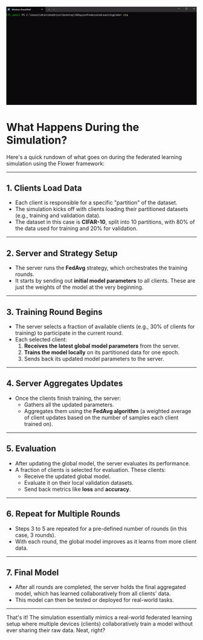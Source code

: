 ![day 3 output](day_3_gif_output.gif)

# What Happens During the Simulation?

Here's a quick rundown of what goes on during the federated learning simulation using the Flower framework:

---

## 1. Clients Load Data
- Each client is responsible for a specific "partition" of the dataset.  
- The simulation kicks off with clients loading their partitioned datasets (e.g., training and validation data).  
- The dataset in this case is **CIFAR-10**, split into 10 partitions, with 80% of the data used for training and 20% for validation.  

---

## 2. Server and Strategy Setup
- The server runs the **FedAvg** strategy, which orchestrates the training rounds.  
- It starts by sending out **initial model parameters** to all clients. These are just the weights of the model at the very beginning.

---

## 3. Training Round Begins
- The server selects a fraction of available clients (e.g., 30% of clients for training) to participate in the current round.  
- Each selected client:  
  1. **Receives the latest global model parameters** from the server.  
  2. **Trains the model locally** on its partitioned data for one epoch.  
  3. Sends back its updated model parameters to the server.  

---

## 4. Server Aggregates Updates
- Once the clients finish training, the server:  
  - Gathers all the updated parameters.  
  - Aggregates them using the **FedAvg algorithm** (a weighted average of client updates based on the number of samples each client trained on).  

---

## 5. Evaluation
- After updating the global model, the server evaluates its performance.  
- A fraction of clients is selected for evaluation. These clients:  
  - Receive the updated global model.  
  - Evaluate it on their local validation datasets.  
  - Send back metrics like **loss** and **accuracy**.  

---

## 6. Repeat for Multiple Rounds
- Steps 3 to 5 are repeated for a pre-defined number of rounds (in this case, 3 rounds).  
- With each round, the global model improves as it learns from more client data.  

---

## 7. Final Model
- After all rounds are completed, the server holds the final aggregated model, which has learned collaboratively from all clients' data.  
- This model can then be tested or deployed for real-world tasks.

---

That's it! The simulation essentially mimics a real-world federated learning setup where multiple devices (clients) collaboratively train a model without ever sharing their raw data. Neat, right?
